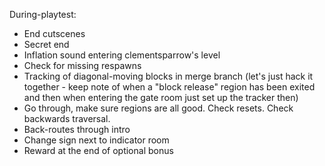 During-playtest:
- End cutscenes
- Secret end
- Inflation sound entering clementsparrow's level
- Check for missing respawns
- Tracking of diagonal-moving blocks in merge branch (let's just hack it together - keep note of when a "block release" region has been exited and then when entering the gate room just set up the tracker then)
- Go through, make sure regions are all good. Check resets. Check backwards traversal.
- Back-routes through intro
- Change sign next to indicator room
- Reward at the end of optional bonus
